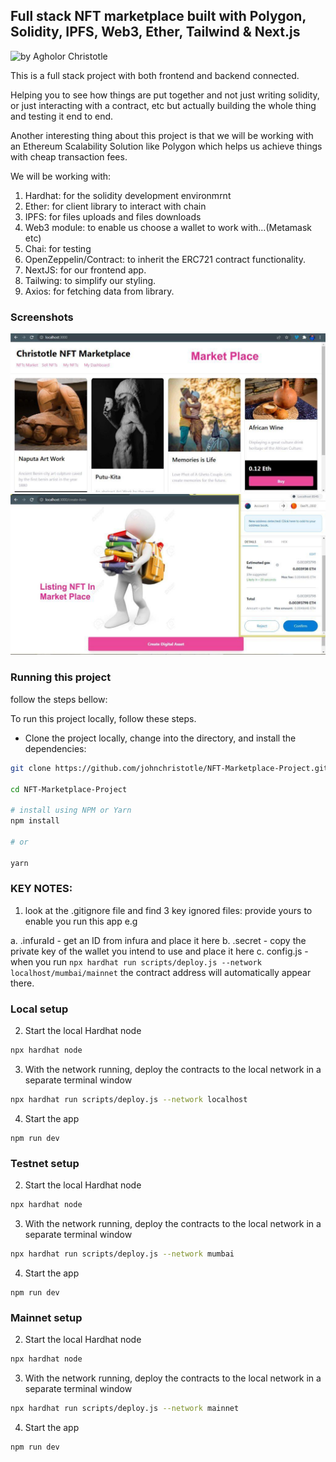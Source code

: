 ## Full stack NFT marketplace built with Polygon, Solidity, IPFS, Web3, Ether, Tailwind & Next.js  

![by Agholor Christotle](https://github.com/johnchristotle)


This is a full stack project with both frontend and backend connected.

Helping you to see how things are put together and not just writing solidity,
or just interacting with a contract, etc but actually building the whole thing
and testing it end to end.

Another interesting thing about this project is that we will be working with an Ethereum 
Scalability Solution like Polygon which helps us achieve things with cheap transaction fees.

We will be working with:
1. Hardhat: for the solidity development environmrnt 
2. Ether: for client library to interact with chain
3. IPFS: for files uploads and files downloads
4. Web3 module: to enable us choose a wallet to work with...(Metamask etc)
5. Chai: for testing
6. OpenZeppelin/Contract: to inherit the ERC721 contract functionality. 
7. NextJS: for our frontend app.
7. Tailwing: to simplify our styling. 
9. Axios: for fetching data from library. 

### Screenshots

![Market Place](./Screenshots/nftmkp.jpg)
![Creat Item](./Screenshots/nftlst.jpg)


### Running this project
follow the steps bellow:

To run this project locally, follow these steps.

* Clone the project locally, change into the directory, and install the dependencies:

```sh
git clone https://github.com/johnchristotle/NFT-Marketplace-Project.git

cd NFT-Marketplace-Project

# install using NPM or Yarn
npm install

# or

yarn
```

### KEY NOTES:
1. look at the .gitignore file and find 3 key ignored files:
provide yours to enable you run this app e.g

a. .infuraId - get an ID from infura and place it here
b. .secret - copy the private key of the wallet you intend to use and place it here
c. config.js - when you run ```npx hardhat run scripts/deploy.js --network localhost/mumbai/mainnet``` the contract address will automatically appear there.


### Local setup

2. Start the local Hardhat node

```sh
npx hardhat node
```

3. With the network running, deploy the contracts to the local network in a separate terminal window

```sh
npx hardhat run scripts/deploy.js --network localhost
```

4. Start the app

```
npm run dev
```


### Testnet setup

2. Start the local Hardhat node

```sh
npx hardhat node
```

3. With the network running, deploy the contracts to the local network in a separate terminal window

```sh
npx hardhat run scripts/deploy.js --network mumbai
```

4. Start the app

```
npm run dev
```

### Mainnet setup

2. Start the local Hardhat node

```sh
npx hardhat node
```

3. With the network running, deploy the contracts to the local network in a separate terminal window

```sh
npx hardhat run scripts/deploy.js --network mainnet
```

4. Start the app

```
npm run dev
```